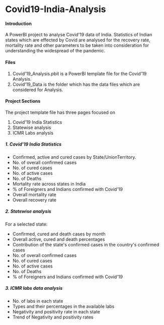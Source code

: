 # Covid19-India-Analysis
#### Introduction
A PowerBI project to analyse Covid'19 data of India. Statistics of Indian states which are effected by Covid are analysed for the recovery rate, mortality rate and other parameters to be taken into consideration for understanding the widespread of the pandemic.

#### Files
1. Covid'19_Analysis.pbit is a PowerBI template file for the Covid'19 Analysis.
2. Covid'19_Data is the folder which has the data files which are considered for Analysis.

#### Project Sections
The project template file has three pages focused on 
1. Covid'19 India Statistics
2. Statewise analysis
3. ICMR Labs analysis

##### 1. Covid'19 India Statistics
- Confirmed, active and cured cases by State/UnionTerritory.
- No. of overall confirmed cases
- No. of cured cases
- No. of active cases
- No. of Deaths
- Mortality rate across states in India
- % of Foreigners and Indians confirmed with Covid'19
- Overall mortality rate
- Overall recovery rate

##### 2. Statewise analysis
For a selected state:
- Confirmed, cured and death cases by month
- Overall active, cured and death percentages 
- Contribution of the state's confirmed cases in the country's confirmed cases
- No. of overall confirmed cases
- No. of cured cases
- No. of active cases
- No. of Deaths
- % of Foreigners and Indians confirmed with Covid'19

##### 3. ICMR labs data analysis
- No. of labs in each state
- Types and their percentages in the available labs
- Negativity and positivity rate in each state
- Trend of Negativity and positivity rates
